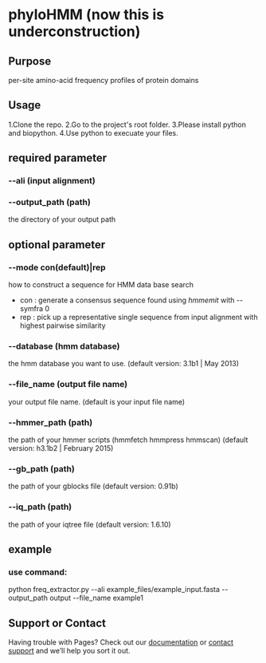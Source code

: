 # phyloHMM (now this is underconstruction)


## Purpose

per-site amino-acid frequency profiles of protein domains


## Usage
1.Clone the repo.
2.Go to the project's root folder.
3.Please install python and biopython.
4.Use python to execuate your files.

## required parameter
### --ali (input alignment) 

### --output_path (path)  
the directory of your output path

## optional parameter
### --mode con(default)|rep
how to construct a sequence for HMM data base search
+ con : generate a consensus sequence found using *hmmemit* with --symfra 0
+ rep : pick up a representative single sequence from input alignment with highest pairwise similarity

### --database (hmm database)   
the hmm database you want to use. (default version: 3.1b1 | May 2013)


### --file_name (output file name)  
your output file name. (default is your input file name)

### --hmmer_path (path)
  the path of your hmmer scripts (hmmfetch hmmpress hmmscan)  (default version: h3.1b2 | February 2015)

### --gb_path (path)
the path of your gblocks file (default version: 0.91b)
### --iq_path (path)
the path of your iqtree file (default version: 1.6.10)

## example 
### use command:
python freq_extractor.py --ali example_files/example_input.fasta --output_path output --file_name example1
## Support or Contact

Having trouble with Pages? Check out our [documentation](https://help.github.com/categories/github-pages-basics/) or [contact support](https://github.com/contact) and we’ll help you sort it out.
